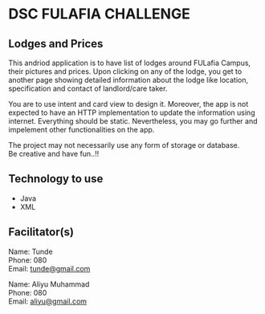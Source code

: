 # DSC FULAFIA CHALLENGE

## Lodges and Prices
 
This andriod application is to have list of lodges around FULafia Campus, their pictures and prices. Upon clicking on any of the lodge, you get to another page showing detailed information about the lodge like location, specification and contact of landlord/care taker.

You are to use intent and  card view to design it. Moreover, the app is not expected to have an HTTP implementation to update the information using internet. Everything should be static. Nevertheless, you may go further and impelement other functionalities on the app.  

The project may not necessarily use any form of storage or database.  
Be creative and have fun..!!
## Technology to use
- Java
- XML

## Facilitator(s)
Name: Tunde   
Phone: 080  
Email: tunde@gmail.com   

Name: Aliyu Muhammad   
Phone: 080  
Email: aliyu@gmail.com   



